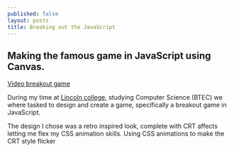 ```yaml
---
published: false
layout: posts
title: Breaking out the JavaScript
---
```


## Making the famous game in JavaScript using Canvas.


[Video breakout game]({{site.baseurl}}/https://i.gyazo.com/9969810c934541927d071702c3e70ea8.gif)

During my time at [Lincoln college](https://www.lincolncollege.ac.uk/), studying Computer Science (BTEC) we where tasked to design and create a game, specifically a breakout game in JavaScript.

The design I chose was a retro inspired look, complete with CRT affects letting me flex my CSS animation skills. Using CSS animations to make the CRT style flicker 

